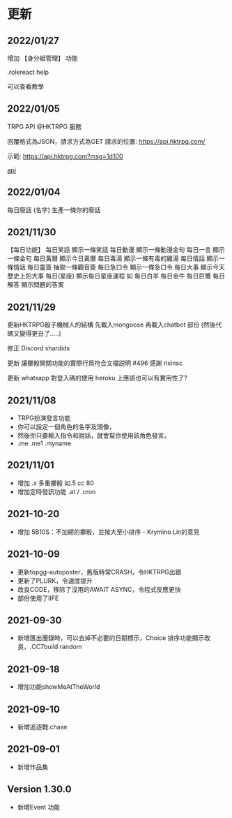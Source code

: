 # 更新

## 2022/01/27

增加 【身分組管理】 功能

.rolereact help

可以查看教學

## 2022/01/05

TRPG API @HKTRPG 服務

回覆格式為JSON，請求方式為GET
請求的位置:
<https://api.hktrpg.com/>

示範:
<https://api.hktrpg.com?msg=1d100>

[api](views/image/api.png)

## 2022/01/04

每日廢話  (名字) 生產一條你的廢話

## 2021/11/30

【每日功能】
每日笑話    顯示一條笑話
每日動漫    顯示一條動漫金句
每日一言    顯示一條金句
每日黃曆    顯示今日黃曆
每日毒湯    顯示一條有毒的雞湯
每日情話    顯示一條情話
每日靈簽    抽取一條觀音簽
每日急口令    顯示一條急口令
每日大事    顯示今天歷史上的大事
每日(星座) 顯示每日星座運程 如 每日白羊 每日金牛 每日巨蟹
每日解答    顯示問題的答案

## 2021/11/29

更新HKTRPG骰子機械人的結構
先載入mongoose 再載入chatbot 部份
(然後代碼又變得更丑了.....)

修正
Discord shardids

更新
讓擲骰開關功能的實際行爲符合文檔説明 #496
感謝 rixinsc

更新
whatsapp 對登入碼的使用
heroku 上應該也可以有實用性了?

## 2021/11/08

* TRPG扮演發言功能
* 你可以設定一個角色的名字及頭像，
* 然後你只要輸入指令和說話，就會幫你使用該角色發言。
* .me .me1 .myname

## 2021/11/01

* 增加 .x 多重擲骰 如.5 cc 80
* 增加定時發訊功能 .at / .cron
  
## 2021-10-20

* 增加 5B10S：不加總的擲骰，並按大至小排序 - Krymino Lin的意見

## 2021-10-09

* 更新topgg-autoposter，舊版時常CRASH，令HKTRPG出錯
* 更新了PLURK，令速度提升
* 改良CODE，移除了沒用的AWAIT ASYNC，令程式反應更快
* 部份使用了IIFE

## 2021-09-30

* 新增匯出團錄時，可以去掉不必要的日期標示，Choice 排序功能顯示改良，.CC7build random

## 2021-09-18

* 增加功能showMeAtTheWorld

## 2021-09-10

* 新增追逐戰.chase

## 2021-09-01

* 新增作品集

## Version 1.30.0

* 新增Event 功能
